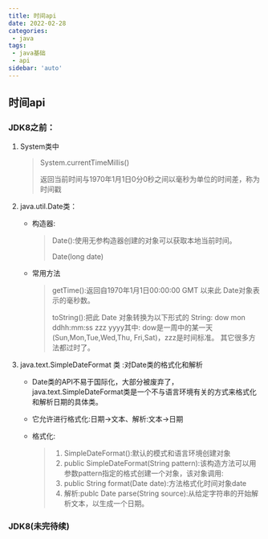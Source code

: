 ```yaml
---
title: 时间api
date: 2022-02-28
categories:
 - java
tags:
 - java基础
 - api
sidebar: 'auto'
---
```




## 时间api

### JDK8之前：

1. System类中

   > System.currentTimeMillis()
   >
   > 返回当前时间与1970年1月1日0分0秒之间以毫秒为单位的时间差，称为时间戳



2. java.util.Date类：

   - 构造器:

     > Date():使用无参构造器创建的对象可以获取本地当前时间。
     >
     > Date(long date)

   - 常用方法

     >getTime():返回自1970年1月1日00:00:00 GMT 以来此 Date对象表示的毫秒数。
     >
     >toString():把此 Date 对象转换为以下形式的 String: dow mon ddhh:mm:ss zzz yyyy其中: dow是一周中的某一天(Sun,Mon,Tue,Wed,Thu, Fri,Sat)，zzz是时间标准。
     >其它很多方法都过时了。

3. java.text.SimpleDateFormat 类 :对Date类的格式化和解析

   - Date类的API不易于国际化，大部分被废弃了，java.text.SimpleDateFormat类是一个不与语言环境有关的方式来格式化和解析日期的具体类。

   - 它允许进行格式化:日期→文本、解析:文本→日期

   - 格式化:

     >1. SimpleDateFormat():默认的模式和语言环境创建对象
     >2. public SimpleDateFormat(String pattern):该构造方法可以用参数pattern指定的格式创建一个对象，该对象调用:
     >3. public String format(Date date):方法格式化时间对象date
     >4. 解析:publc Date parse(String source):从给定字符串的开始解析文本，以生成一个日期。

     

### JDK8(未完待续)
